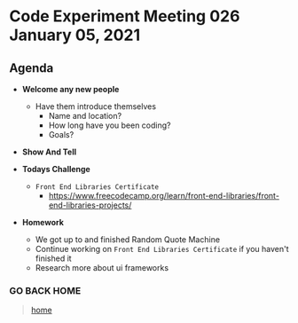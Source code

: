 # Code Experiment Meeting 026 January 05, 2021

## Agenda
- **Welcome any new people**
  - Have them introduce themselves
    - Name and location?
    - How long have you been coding?
    - Goals?


- **Show And Tell**


- **Todays Challenge**
  - `Front End Libraries Certificate`
    - https://www.freecodecamp.org/learn/front-end-libraries/front-end-libraries-projects/


- **Homework**
  - We got up to and finished Random Quote Machine
  - Continue working on `Front End Libraries Certificate` if you haven't finished it
  - Research more about ui frameworks


### GO BACK HOME
> [home](../../../readme.md)